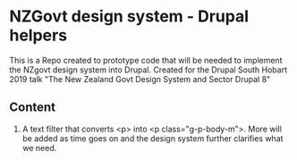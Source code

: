 # NZGovt design system - Drupal helpers

This is a Repo created to prototype code that will be needed to implement
the NZgovt design system into Drupal. Created for the Drupal South Hobart
2019 talk "The New Zealand Govt Design System and Sector Drupal 8"

## Content

1. A text filter that converts \<p\> into \<p class="g-p-body-m">. More will be
added as time goes on and the design system further clarifies what we need.
